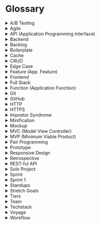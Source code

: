 # Glossary

<details>
    <summary>A/B Testing</summary>
    <br/>
    A/B testing is a methodology for trying out different ways of achieving the same end result, with the aim of establishing, through experimentation, which solution is the most effective.
    <br/><br/>
    Typically A/B testing is used to trial different layouts of web pages, by tracking how many users convert to paying customers using the alternative layouts.
    <br/><br/>
    By continuing an iterative process of prototyping, evaluating and adapting, A/B testing can provide a significant increase to the conversion rate of individual pages. It's a useful tool: better conversion means a better balance sheet!
    <br/><br/>
</details>
    
<details>
    <summary>Agile</summary>
    <br/>
    The main difference between older waterfall-style project management and agile projects is that waterfall fixes in place the *scope* of a project to improve the accuracy of resource and time estimates, while agile fixes *resources and time* and estimates the scope.
    <br/><br/>
    For many types of projects, this reversal is more practical since it is not possible to identify all requirements at the beginning of a project. Any attempt to do so will lead to issues in stability and quality since features are implemented without the necessary resources or time.
    <br/><br/>
    Agile methodologies address this by adopting an iterative approach to development, with each iteration being the foundation for its later iterations (ie. sprints).
    <br/><br/>
</details>
    
<details>
    <summary>API (Application Programming Interface)</summary>
    <br/>    
    An API is a communication protocol defined by a software system which provides external components with a lexicon for requesting data and invoking predefined functionality. An API can be thought of as a contract between the provider of a service and its requestors.
    <br/><br/>
    APIs consist of a set of pre-defined messages that requestors use to ask for data and services, service routines implemented in the provider, and a transport mechanism that transfers messages and results between a provider and the requestors.
    <br/><br/>
    In modern JavaScript software systems the protocol is implemented using REST or GraphQL, the transport mechanism is TCP/IP, and the provider services are a series of routes in a backend HTTP server.
    <br/><br/>
</details>
    
<details>
    <summary>Backend</summary>
    <br/>    
    The backend of a web application is an enabler for a frontend experience. An application’s frontend may be the most beautifully crafted web page, but if the application itself doesn’t work, the application will be a failure. The backend of an application is responsible for things like calculations, business logic, database interactions, and performance.
    <br/><br/>
    Common technologies used in backend development are Ruby, Python, SQL, Node.js, Express.js, and REST APIs.
    <br/><br/>
</details>
    
<details>
    <summary>Backlog</summary>
    <br/>    
    The project backlog is the work to be performed for the project to reach its goal. Building the backlog is a process of decomposing the application’s features and the technical requirements to support them into an actionable set of work items.
    <br/><br/>
</details>
    
<details>
	<summary>Boilerplate</summary>
	<br/>
	In computer programming, **boilerplate code** or **boilerplate** refers to 
	sections of code that have to be included in many places with little or no 
	alteration. It is often used when referring to languages that are 
	considered *verbose*, i.e. the programmer must write a lot of code to do 
	minimal jobs.
	<br/><br/>
	Most professional web developers have created a collection of assets and 
	snippets of code that they reuse on projects to accelerate development. 
	There are some universal or near universal patterns that all websites share 
	in common. Rather than continuously rebuild these, most developers start by 
	copying the code they used for a similar project and then start modifying 
	it.
	<br/><br/>
	Some developers recognize the value of these boilerplate starter templates 
	and take the time to make the boilerplate more generic and share them 
	online for others to use.
	<br/><br/>
	Two examples of popular boilerplates are:

  - [Create React App](https://create-react-app.dev)
  - [NextJS](https://nextjs.org)
  <br/><br/>
</details>
    
<details>
    <summary>Cache</summary>
    <br/>
    A cache is a temporary storage space for data. When you visit a website, the files that you request are automatically stored in the cache. If you return to that same website in the near future, your browser will retrieve the necessary files from your cache rather than from the original server, so the webpage will load quicker.
    <br/><br/>
</details>
    
<details>
    <summary>CRUD</summary>
    <br/>
    An acronym for a class of functionality that provide users with **Create-Retrieve-Update-Delete (CRUD)** operations against a particular set of data. CRUD is common to virtually all applications, so it's important to understand this type of functionality.
    <br/><br/>
</details>
    
<details>
    <summary>Edge Case</summary>
    <br/>
    An Edge Case is a situation that isn't likely to occur, but isn't impossible either. Edge cases arise when conditions or inputs of extreme ranges are encountered. For example, when extremely high or low values are input into a numeric field.
    <br/><br/>
    Software often operates as expected when inputs falling within an expected range of values are provided (sometimes referred to as the "happy path"), but fail if they fall outside the bounds of what is considered normal. Properly handling situations like this requires the developer to code defensively and either support the full range of possible input values, or restrict the input to the range that can be processed without error.
    <br/><br/>
    Situations that may lead to unexpected results and errors are broadly classified as edge cases. Examples of these include:
    <br/><br/>
    - Missing or incomplete detection and handling of error conditions. This includes error handling around API and database calls.
    - Improper validation and editing of input values
    - Failure to properly initialize or reset variables
    - Failure to account for changes in environmental conditions, such as resizing of windows or removing all records in a file.
    <br/><br/>
    Addressing these types of conditions requires the developer to anticipate them by considering not what is supposed to happen based on the specifications that have been provided, but considering what types of conditions could occur. In other words - "thinking outside of the box".
    <br/><br/>
</details>
    
<details>
    <summary>Feature (App. Feature)</summary>
    <br/>
    Features are the discrete capabilities an application provides to users which allow them to complete a particular business function. Groups of applications features support an [application function](https://docs.chingu.io/glossary#function-application-function).
    <br/><br/>
    For example, an application function in a texting application is to send a message, but the functions it provides to the user are to select the recipients, create a message, and to send the message.
    <br/><br/>
</details>
    
<details>
    <summary>Frontend</summary>
    <br>
    Front-end developers write the code that controls how a website looks and interacts when it's displayed in a browser. The primary tools of a front-end developer include **HTML** (code that makes content render on a page), **CSS** (coded stylesheets that apply color, typography, style and layout to the HTML) and **JavaScript** (code that handles advanced interactivity). A front-end developer will also work with a handful of other frameworks that help expedite, enhance, and organize the coding process. For example, popular frontend JavaScript frameworks include React, Vue, and Angular.
    <br/><br/>
</details>
    
<details>
    <summary>Full Stack</summary>
    <br/>
    Full stack simply means that a combination of frontend and backend will 
    be used.
    <br/><br/>
</details>
    
<details>
    <summary>Function (Application Function)</summary>
    <br/>
    Application functions can be thought of as the commitments an application makes to its users. In this context, application functions are the contracts an application establishes with the user. Application functions are composed of [application features](https://docs.chingu.io/glossary#feature).
    <br/><br/>    
    Note that this is different from the function definition used in a programming language.
    <br/><br/>
    For example, a function of an invoicing application is to create a past due notice, but the application features it's composed of include identifying purchases that have not been paid, applying additional charges based on the purchase terms, generating an itemized dunning notice, and emailing to the buyers.
    <br/><br/>
</details>
    
<details>
    <summary>Git</summary>
    <br/>
    [Git](https://en.wikipedia.org/wiki/Git) is a distributed source code control system developed in 2005 by [Linus Torvalds](https://en.wikipedia.org/wiki/Linus_Torvalds). Unlike earlier source code control systems (SCCS), Git allows multiple developers to simultaneously modify the same modules. Conflicts are detected and resolved when changes are pushed to a common branch.
    <br/><br/>
    This is radically different from earlier SCCS's which followed a checkout-checkin process that allowed only one developer at a time to modify a given file.
    <br/><br/>
    Git is the defacto standard SCCS for both commercial and non-commercial software development and most SCCS services, like GitHub and GitLab, are based on it.
    <br/><br/>
</details>
    
<details>
    <summary>GitHub</summary>
    <br/>
    GitHub is a cloud interface for Git. It has been around since 2008 and now has over 28 million users worldwide, making it the largest host of source code in the world! GitHub offers all the version control functionality of Git, but also offers its own features, such as bug tracking, task management, and project wikis.
    <br/><br/>
</details>
    
<details>
    <summary>HTTP</summary>
    <br/>
    HTTP stands for Hypertext Transfer Protocol, and is used to transfer data across the internet. HTTP sends the data (say, a HTML document or an image) from an HTTP server program (a web server) to an HTTP client program (a web browser).
    <br/><br/>
</details>
    
<details>
    <summary>HTTPS</summary>
    <br/>
    HTTP layered with Transport Layer Security (TLS) or Secure Sockets Layer (SSL) protocols. With HTTPS any data that you send from your computer will be encrypted and will only be decrypted once it has safely arrived at your intended location.
    <br/><br/>
</details>
    
<details>
    <summary>Impostor Syndrome</summary>
    <br/>
    The [Impostor Syndrome](https://medium.com/learn-love-code/developers-how-to-overcome-imposter-syndrome-48edee803cf4) is a persistent feeling of inadequacy that continues in spite of evidence to the contrary. This is a very common feeling that we all share (yes! "we"). But in fact, the reality is quite different as shown by the following diagram.
    <br/><br/>
    ![Untitled](https://s3-us-west-2.amazonaws.com/secure.notion-static.com/65d1a4fa-81f4-42f2-8712-7d32eaf32117/Untitled.png)
    <br/><br/>
    No one starts out with an innate knowledge of a subject — it’s acquired through work and study! You may not be the expert at JavaScript or CSS or HTML or Angular or React or Vue or some other technology or library, but you will be. And as soon as you think you’ve grasped it, it's almost guaranteed it will change.
    <br/><br/>
    Knowledge and learning are cyclical, never ending endeavors. No one ever has a complete mastery over a subject. So, we in this respect we are all impostors. Rest assured that you are not alone in this feeling and you are not an impostor.
    <br/><br/>
</details>
    
<details>
    <summary>Minification</summary>
    <br/>
    Minification is the process of minimizing code and markup in order to reduce the file size. When creating a HTML file, for example, developers will most likely use spacing, comments and variables to make the code more readable as they work with it. To minify the code once the webpage is ready to go live, developers will remove these comments and spaces to ensure a quicker page-load time (crucial for delivering a good user experience!).
    <br/><br/>
</details>
    
<details>
    <summary>Mockup</summary>
    <br/>
    In software, a [mockup](https://en.wikipedia.org/wiki/Mockup) is a prototype that represents the features and functionality of the final product. This can range from a hand drawn wireframe all the way up to an actual working skeleton of an application.
    <br/><br/>
    The primary use of a mockup is during design to ensure that features, the user interface, and the user experience all work in harmony before any code is written. Mockups are useful during walkthroughs to identify gaps or weak points in the application design.
    <br/><br/>
</details>
    
<details>
    <summary>MVC (Model View Controller)</summary>
    <br/>
    [MVC](https://en.wikipedia.org/wiki/Model%E2%80%93view%E2%80%93controller) is a design pattern which separates the presentation of information to the user from the operations applied to the data provided by the user. This pattern helps make application software modular and easier to maintain and enhance by separating different architectural concerns from one another.
    <br/><br/>
</details>
    
<details>
    <summary>MVP (Minimum Viable Product)</summary>
    <br/>
    When working in web development, you may hear talk of “MVP” — or minimum viable product. The minimum viable product is the most pared-down version of a product that can be released to market. When adopting an MVP approach, developers will first focus on the core features and functions that are absolutely crucial. Then, once the product has been released and user feedback has been gathered, they will continue to build the complete set of features.
    <br/><br/>
</details>
    
<details>
    <summary>Pair Programming</summary>
    <br/>
    There is an oft-quoted adage that "two heads are better than one". *Pair Programming* is a practical implementation of this advice. It leverages the experience and knowledge of two developers to improve the speed at which an app is created, but also its quality.
    <br/><br/>    
    In this process two developers work together, either side-by-side or via screen sharing, with one writing code while the other reviews the code as it is being written. The developer reviewing the code examines it not just for correctness, but also to ensure that it's clear, supportable, and resilient.
    <br/><br/>
    The pair keep up a running dialog and frequently switch roles.
    <br/><br/>
    The advantage of pair programming is the developer writing the code can focus on the tactical attributes of the code since the developer who reviews the code is responsible for the strategic aspects.
    <br/><br/>
    You can find out more about pair programming at:
    <br/><br/>
    - [What is Pair Programming](https://stackify.com/pair-programming-advantages/)
    - [How to Pair Program in 7 Steps](https://www.wikihow.com/Pair-Program)
    - [Wikipedia](https://en.wikipedia.org/wiki/Pair_programming)
    <br/><br/>
</details>

<details>
    <summary>Prototype</summary>
    <br/>
    A prototype is a proof of concept used to evaluate a design idea. For example, rather than creating a static mockup of what a web page will look like and then asking stakeholders to "approve the design", a team might create a prototype that everyone can interact with in the browser. This gives everyone a more realistic, interactive facsimile of the website to try out. [Prototypes](https://blog.wsol.com/paper-prototyping-an-essential-design-tool) help teams test ideas and make necessary changes early on, before committing the effort, time and cost that go into building a fully functional product.
    <br/><br/>
    An example prototype program is [Framer](https://framer.com/).
    <br/><br/>
</details>
    
<details>
    <summary>Responsive Design</summary>
    <br/>
    In simple terms, a responsive design is one that adapts to the user's device and, in an ideal world, the user's context so that it displays the content required in the most appropriate and accessible manner, regardless of what kind of web-connected device is being used to view it.
    <br/><br/>
    In practice this means a web page will re-paginate itself as the screen size reduces or increases, displaying in multiple columns when viewed on a desktop computer, but only a single column when viewed on a smartphone.
    <br/><br/>
</details>
    
<details>
    <summary>Retrospective</summary>
    <br/>
    The Sprint Retrospective is conducted by and for the Scrum Team to promote [continuous improvement](https://en.wikipedia.org/wiki/Continual_improvement_process). It is the primary means the team uses to improve their work and to drive value not just for the customer, but also for themselves in the form of a more integrated and smoothly operating team.
    <br/><br/>    
    This is an inward look by the team at how they performed during the last sprint and identify changes for the next sprint. This isn’t just about technology and tools, but also about procedures, interactions between people and roles, and successes and failures. The goal is to improve by implementing “midstream” corrections at the point they are needed.
    <br/><br/>
</details>
    
<details>
    <summary>REST-ful API</summary>
    <br/>
    [Representational State Transfer (REST)](https://en.wikipedia.org/wiki/Representational_state_transfer) is an architectural pattern used to create web services. REST provides requestors with a stateless mechanism for accessing data and services across the Internet using a defined set of operations including GET, PUT, POST, and DELETE.
    <br/><br/>
</details>
    
<details>
    <summary>Solo Project</summary>
    <br/>
    The [Solo Project](../guides/soloproject/soloproject.md) is your warmup for 
    your first Voyage. In it you will either submit a project you already have 
    that matches the tier you have chosen, or you will create small project 
    (approximately 8-16 hours) from specifications provided by Chingu.
    <br/><br/>    
    Solo projects provide you with these opportunities:
    <br/><br/>    
    1. You can use it to **validate the tier** you've selected. You may change tiers at any point in the session up to the time you submit your project for evaluation.
    2. **Meet other Devs** to learn from them and to share what you know.
    3. Time to **familiarize yourself with the concepts** and tools you’ll need to complete the six week Voyage team project.
    4. Get feedback on your application.
    <br/><br/>    
    > Most importantly, you'll have another app to add to your portfolio!
    <br/><br/>
</details>

<details>
    <summary>Sprint</summary>
    <br/>
    In product development, a **sprint** is a set period of time during which 
    specific work has to be completed and made ready for review. Each 
    **sprint** begins with a planning meeting.
    <br/><br/>  
    Chingu Voyage projects consist of six Sprints that are each one week long. 
    Voyage Sprints always start on Monday and end on the following Sunday.
    <br/><br/>
</details>
    
<details>
    <summary>Sprint 1</summary>
    <br/>
    A major misconception about Agile is that it doesn't include design time. 
    Nothing could be further from the truth! Agile doesn't and shouldn't 
    include time for proper design, but it should be conducted at the right 
    time. This means that design, like coding, is iterative.
    <br/><br/>    
    It's a good use of the team's time to devote the first sprint to creating a 
    high-level design. The goal of this design isn't to answer every detail - 
    it is to identify the main features, create the initial backlog, the 
    structure of the project, who on the team has the skills needed to support 
    the development of each feature, and to identify gaps that need to be 
    filled.
    <br/><br/>    
    In other words, the goal of your first two sprints is to define what is to 
    be built and create a roadmap to be followed throughout the remainder of 
    the project.
    <br/><br/>
</details>
    
<details>
    <summary>Standups</summary>
    <br/>
    Quick status updates regarding your progress. Typically, your entire team 
    would have a dedicated time to share standups together in real-time.
    <br/><br/>
</details>
    
<details>
    <summary>Stretch Goals</summary>
    <br/>
    [Stretch goals](https://hbr.org/2017/01/the-stretch-goal-paradox) are 
    objectives that introduces risk many factors beyond a normal goal and as 
    such, add a level of uncertainty to the ability to reach the objective. 
    <br/><br/>    
    Stretch goals embrace the concepts of *difficulty* as a way to increase your capabilities, and *novelty* to provide motivation. Doing something difficult 
    is always more enjoyable and rewarding if it’s engaging and fun.
    <br/><br/>
</details>
    
<details>
  <summary>Tiers</summary>
  <br/>
  Participants are divided into one of three tiers based on their knowledge 
  and experience at the start of the Voyage. 

  [How to select your tier](https://www.notion.so/Solo-Projects-2a41ff900cc24a72a919f0eb5e79c42b?pvs=21).

  <br/><br/>
</details>
    
<details>
    <summary>Team</summary>
    <br/>
    A team is a group of individuals who work together to reach a common objective. This could be winning a sports competition, achieving a sales goal in business, or developing a software application.
    <br/><br/>
</details>
    
<details>
    <summary>Techstack</summary>
    <br/>
    A **tech stack** is a combination of software products and programming 
    languages used to create a web or mobile application. Applications have 
    two software components: client-side and server-side, also known as 
    front-end and back-end.
    <br/><br/>
    Some popular stacks are:
    <br/><br/>    
    - **MERN** - MongoDB - Express - ReactJS - NodeJS
    - **MEAN** - MongoDB - Express - AngularJS - NodeJS
    - **LAMP** - Linux - Apache - MySQL - PHP
    <br/><br/>
</details>
    
<details>
    <summary>Voyage</summary>
    <br/>
    A Voyage is the 8-week team project phase of the Chingu Cohort.
    <br/><br/>    
    Chingu Voyages are an exciting way to work on projects that provide the 
    opportunity to:
    <br/><br/>    
    - Work on interesting and challenging projects
    - Learn new technologies
    - Work with a team of like-minded web developers
    - Improve soft skills including communication, collaboration, and Agile 
    project management
    - Create impact while leveling-up your skills
    <br/><br/>    
    In short, Chingu Voyages create a setting to help you both acquire and 
    practice the skills you will need on the job.
    <br/><br/>
</details>
    
<details>
    <summary>Workflow</summary>
    <br/>
    A workflow is a pattern of actions created by an organization that when 
    followed, create a repeatable product. In this context the product may be 
    information, a service, or a tangible entity. For example, your teams 
    development workflow defines the steps for creating, testing, and deploying 
    modules and files that make up application software.
    <br/><br/>
</details>